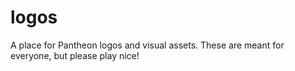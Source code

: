 logos
=====

A place for Pantheon logos and visual assets.  These are meant for everyone, but please play nice!
